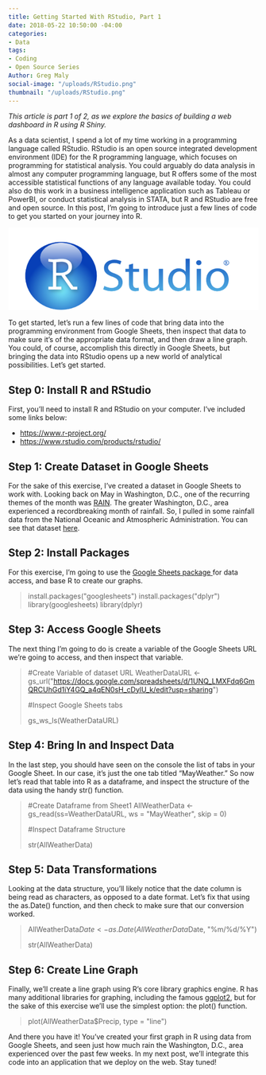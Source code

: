 ```yaml
---
title: Getting Started With RStudio, Part 1
date: 2018-05-22 10:50:00 -04:00
categories:
- Data
tags:
- Coding
- Open Source Series
Author: Greg Maly
social-image: "/uploads/RStudio.png"
thumbnail: "/uploads/RStudio.png"
---
```


*This article is part 1 of 2, as we explore the basics of building a web dashboard in R using R Shiny.*

As a data scientist, I spend a lot of my time working in a programming language called RStudio. RStudio is an open source integrated development environment (IDE) for the R programming language, which focuses on programming for statistical analysis. You could arguably do data analysis in almost any computer programming language, but R offers some of the most accessible statistical functions of any language available today. You could also do this work in a business intelligence application such as Tableau or PowerBI, or conduct statistical analysis in STATA, but R and RStudio are free and open source. In this post, I’m going to introduce just a few lines of code to get you started on your journey into R.

<!--more-->

![RStudio-59a8d9.png](/uploads/RStudio-59a8d9.png)

To get started, let’s run a few lines of code that bring data into the programming environment from Google Sheets, then inspect that data to make sure it’s of the appropriate data format, and then draw a line graph. You could, of course, accomplish this directly in Google Sheets, but bringing the data into RStudio opens up a new world of analytical possibilities. Let’s get started.

## Step 0: Install R and RStudio

First, you’ll need to install R and RStudio on your computer. I’ve included some links below:

* https://www.r-project.org/
* https://www.rstudio.com/products/rstudio/

## Step 1: Create Dataset in Google Sheets

For the sake of this exercise, I’ve created a dataset in Google Sheets to work with. Looking back on May in Washington, D.C., one of the recurring themes of the month was [RAIN](https://www.washingtonpost.com/news/capital-weather-gang/wp/2018/05/21/last-weeks-rain-event-was-a-record-breaker-heres-how-much-fell/?utm_term=.74a519fa1025). The greater Washington, D.C., area experienced a recordbreaking month of rainfall. So, I pulled in some rainfall data from the National Oceanic and Atmospheric Administration. You can see that dataset [here](https://docs.google.com/spreadsheets/d/1UNQ_LMXFdq6GmQRCUhGd1iY4GQ_a4qEN0sH_cDylU_k/edit?usp=sharing).

## Step 2: Install Packages

For this exercise, I’m going to use the [Google Sheets package ](https://cran.r-project.org/web/packages/googlesheets/index.html)for data access, and base R to create our graphs.

> install.packages("googlesheets")
> install.packages("dplyr")
> library(googlesheets)
> library(dplyr)

## Step 3: Access Google Sheets

The next thing I’m going to do is create a variable of the Google Sheets URL we’re going to access, and then inspect that variable.

> #Create Variable of dataset URL
> WeatherDataURL <- gs_url("https://docs.google.com/spreadsheets/d/1UNQ_LMXFdq6GmQRCUhGd1iY4GQ_a4qEN0sH_cDylU_k/edit?usp=sharing")
>
> \#Inspect Google Sheets tabs
>
> gs_ws_ls(WeatherDataURL)

## Step 4: Bring In and Inspect Data

In the last step, you should have seen on the console the list of tabs in your Google Sheet. In our case, it’s just the one tab titled “MayWeather.” So now let’s read that table into R as a dataframe, and inspect the structure of the data using the handy str() function.

> #Create Dataframe from Sheet1
> AllWeatherData <-  gs_read(ss=WeatherDataURL, ws = "MayWeather", skip = 0)
>
> \#Inspect Dataframe Structure
>
> str(AllWeatherData)

## Step 5: Data Transformations

Looking at the data structure, you’ll likely notice that the date column is being read as characters, as opposed to a date format. Let’s fix that using the as.Date() function, and then check to make sure that our conversion worked.

> AllWeatherData$Date <- as.Date(AllWeatherData$Date, "%m/%d/%Y")
>
> str(AllWeatherData)

## Step 6: Create Line Graph

Finally, we’ll create a line graph using R’s core library graphics engine. R has many additional libraries for graphing, including the famous [ggplot2](http://ggplot2.tidyverse.org/), but for the sake of this exercise we’ll use the simplest option: the plot() function.

> plot(AllWeatherData$Precip, type = "line")

And there you have it! You’ve created your first graph in R using data from Google Sheets, and seen just how much rain the Washington, D.C., area experienced over the past few weeks. In my next post, we’ll integrate this code into an application that we deploy on the web. Stay tuned!